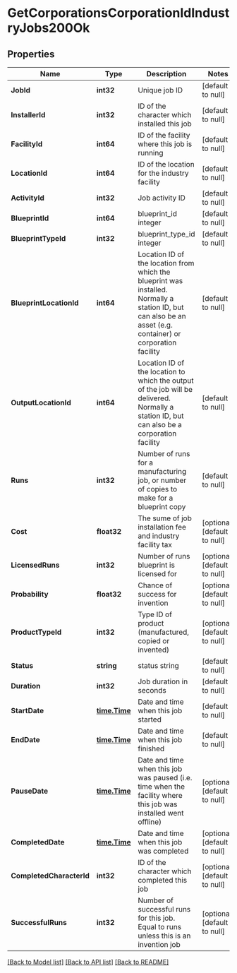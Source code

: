 # GetCorporationsCorporationIdIndustryJobs200Ok

## Properties
Name | Type | Description | Notes
------------ | ------------- | ------------- | -------------
**JobId** | **int32** | Unique job ID | [default to null]
**InstallerId** | **int32** | ID of the character which installed this job | [default to null]
**FacilityId** | **int64** | ID of the facility where this job is running | [default to null]
**LocationId** | **int64** | ID of the location for the industry facility | [default to null]
**ActivityId** | **int32** | Job activity ID | [default to null]
**BlueprintId** | **int64** | blueprint_id integer | [default to null]
**BlueprintTypeId** | **int32** | blueprint_type_id integer | [default to null]
**BlueprintLocationId** | **int64** | Location ID of the location from which the blueprint was installed. Normally a station ID, but can also be an asset (e.g. container) or corporation facility | [default to null]
**OutputLocationId** | **int64** | Location ID of the location to which the output of the job will be delivered. Normally a station ID, but can also be a corporation facility | [default to null]
**Runs** | **int32** | Number of runs for a manufacturing job, or number of copies to make for a blueprint copy | [default to null]
**Cost** | **float32** | The sume of job installation fee and industry facility tax | [optional] [default to null]
**LicensedRuns** | **int32** | Number of runs blueprint is licensed for | [optional] [default to null]
**Probability** | **float32** | Chance of success for invention | [optional] [default to null]
**ProductTypeId** | **int32** | Type ID of product (manufactured, copied or invented) | [optional] [default to null]
**Status** | **string** | status string | [default to null]
**Duration** | **int32** | Job duration in seconds | [default to null]
**StartDate** | [**time.Time**](time.Time.md) | Date and time when this job started | [default to null]
**EndDate** | [**time.Time**](time.Time.md) | Date and time when this job finished | [default to null]
**PauseDate** | [**time.Time**](time.Time.md) | Date and time when this job was paused (i.e. time when the facility where this job was installed went offline) | [optional] [default to null]
**CompletedDate** | [**time.Time**](time.Time.md) | Date and time when this job was completed | [optional] [default to null]
**CompletedCharacterId** | **int32** | ID of the character which completed this job | [optional] [default to null]
**SuccessfulRuns** | **int32** | Number of successful runs for this job. Equal to runs unless this is an invention job | [optional] [default to null]

[[Back to Model list]](../README.md#documentation-for-models) [[Back to API list]](../README.md#documentation-for-api-endpoints) [[Back to README]](../README.md)


